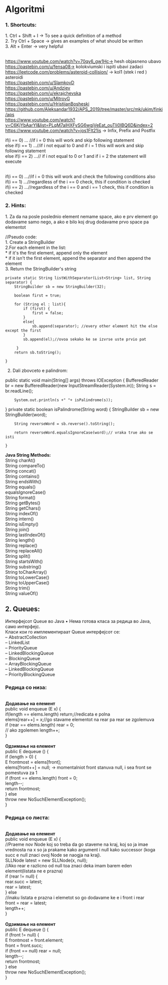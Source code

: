 # <h1>Algoritmi </h1>
  
  <h3> 1. Shortcuts: </h3>
 1. Ctrl + Shift + I -> To see a quick definition of a method <br>
 2. Try Ctrl + Space -> gives an examples of what should be written<br>
 3. Alt + Enter -> very helpful<br><br>

https://www.youtube.com/watch?v=70qy6_gw1Hc-> hesh objasneno ubavo<br>
https://pastebin.com/u/fensa08-> kolokviumski i ispiti ubavi zadaci<br>
https://leetcode.com/problems/asteroid-collision/ -> kol1 (stek i red ) asteroidi<br>
https://pastebin.com/u/SlamkovD<br>
https://pastebin.com/u/Andziev<br>
https://pastebin.com/u/ekrajchevska<br>
https://pastebin.com/u/MitrovG<br>
https://pastebin.com/u/HristijanBosheski<br>
https://github.com/Aleksandar1932/APS_2019/tree/master/src/mk/ukim/finki/aps<br>
https://www.youtube.com/watch?v=C6KjYbAarYI&list=PLqM7alHXFySG6wgjVeEat_ouTIi0IBQ6D&index=2<br>
https://www.youtube.com/watch?v=jos1Flt21is -> Infix, Prefix and Postfix <br>



if(i == 0) ... //if i = 0 this will work and skip following statement<br>
else if(i == 1) ...//if i not equal to 0 and if i = 1 this will work and skip following statement<br>
else if(i == 2) ...// if i not equal to 0 or 1 and if i = 2 the statement will execute<br><br>


if(i == 0) ...//if i = 0 this will work and check the following conditions also<br>
if(i == 1) ...//regardless of the i == 0 check, this if condition is checked<br>
if(i == 2) ...//regardless of the i == 0 and i == 1 check, this if condition is checked<br>



<h3> 2. Hints:</h3>
 1. Za da na posle poslednio element nemame space, ako e prv element go dodavame samo nego, 
  a ako e bilo koj drug dodavame prvo space pa elementot
  
  //Pseudo code:<br>
     1. Create a StringBuilder<br>
     2.For each element in the list:<br>
     *       if it's the first element, append only the element<br>
     *       if it isn't the first element, append the separator and then append the element<br>
     3. Return the StringBuilder's string <br>

    private static String listWithSeparator(List<String> list, String separator) {
        StringBuilder sb = new StringBuilder(32);

        boolean first = true;

        for (String el : list){
            if (first) {
                first = false;
            }
            else{
                sb.append(separator); //every other element hit the else except the first
            }
            sb.append(el);//ovoa sekako ke se izvrse uste prvio pat

         }
        return sb.toString();

    }
    
 2. Dali zbovceto e palindrom:
 
  public static void main(String[] args) throws IOException {
 BufferedReader br = new BufferedReader(new InputStreamReader(System.in));
        String s = br.readLine();

        System.out.println(s +" "+ isPalindrome(s));
 }
  private static boolean isPalindrome(String word) {
        StringBuilder sb = new StringBuilder(word);

        String reverseWord = sb.reverse().toString();

        return reverseWord.equalsIgnoreCase(word);// vraka true ako se isti

    }
    
    
<b>Java String Methods: </b> <br>
String charAt()<br>
String compareTo()<br>
String concat()<br>
String contains()<br>
String endsWith()<br>
String equals()<br>
equalsIgnoreCase()<br>
String format()<br>
String getBytes()<br>
String getChars()<br>
String indexOf()<br>
String intern()<br>
String isEmpty()<br>
String join()<br>
String lastIndexOf()<br>
String length()<br>
String replace()<br>
String replaceAll()<br>
String split()<br>
String startsWith()<br>
String substring()<br>
String toCharArray()<br>
String toLowerCase()<br>
String toUpperCase()<br>
String trim()<br>
String valueOf()<br>


<h2> 2. Queues:</h2>
Интерфејсот Queue во Java
• Нема готова класа за редица во Java, само интерфејс.<br>
Класи кои го имплементираат Queue интерфејсот се:<br>
– AbstractCollection<br>
– LinkedList<br>
– PriorityQueue<br>
– LinkedBlockingQueue<br>
– BlockingQueue<br>
– ArrayBlockingQueue<br>
– LinkedBlockingQueue<br>
– PriorityBlockingQueue<br>

<h3>Редица со низа:</h3><br>
<b>Додавање на елемент</b><br>
public void enqueue (E x) { <br>
if(length == elems.length) return;//redicata e polna<br>
elems[rear++] = x;//go stavame elementot na rear pa rear se zgolemuva <br>
if (rear == elems.length) rear = 0;<br>// ako zgolemen
length++;<br>
}<br>
<br>
<b>Oдзимање на елемент</b><br>
public E dequeue () {<br>
if (length > 0) {<br>
E frontmost = elems[front];<br>
elems[front++] = null; -> momentalniot front stanuva null, i sea front se pomestuva za 1<br>
if (front == elems.length) front = 0;<br>
length--;<br>
return frontmost;<br>
} else<br>
throw new NoSuchElementException();<br>
} <br>
<h3>Редица со листа:</h3><br>
<b>Додавање на елемент</b><br>
public void enqueue (E x) {<br>
//Praeme nov Node koj so treba da go staveme na kraj, koj so ja imae vrednosta na x so ja prakame kako argument i null kako successor (koga succ e null znaci ovoj Node se naogja na kraj).<br>
SLLNode<E> latest = new SLLNode<E>(x, null);<br>
//Ako rear e razlicno od null toa znaci deka imam barem eden element(listata ne e prazna) <br> 
if (rear != null) {<br>
rear.succ = latest;<br>
rear = latest;<br>
} else<br>
//inaku listata e prazna i elemetot so go dodavame ke e i front i rear<br>  
front = rear = latest;<br>
length++;<br>
}<br>
  <br>
  <b>Oдзимање на елемент</b><br>
public E dequeue () {<br>
if (front != null) {<br>
E frontmost = front.element;<br>
front = front.succ;<br>
if (front == null) rear = null;<br>
length--;<br>
return frontmost;<br>
} else<br>
throw new NoSuchElementException();<br>
}<br>
  <br>

